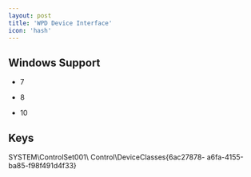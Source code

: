 ```yaml
---
layout: post
title: 'WPD Device Interface'
icon: 'hash'
---
```


## Windows Support

- 7

- 8

- 10



## Keys

SYSTEM\ControlSet001\ Control\DeviceClasses\{6ac27878- a6fa-4155-ba85-f98f491d4f33}

